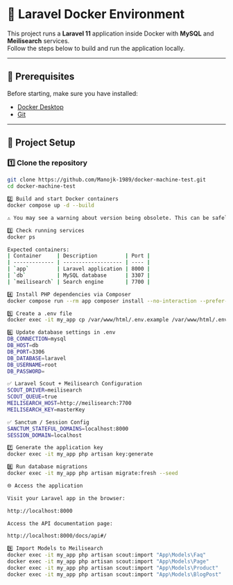 # 🚀 Laravel Docker Environment

This project runs a **Laravel 11** application inside Docker with **MySQL** and **Meilisearch** services.  
Follow the steps below to build and run the application locally.

---

## 🧱 Prerequisites

Before starting, make sure you have installed:

- [Docker Desktop](https://www.docker.com/products/docker-desktop)
- [Git](https://git-scm.com/downloads)

---

## 🧩 Project Setup

### 1️⃣ Clone the repository

```bash
git clone https://github.com/Manojk-1989/docker-machine-test.git
cd docker-machine-test

2️⃣ Build and start Docker containers
docker compose up -d --build

⚠️ You may see a warning about version being obsolete. This can be safely ignored.

3️⃣ Check running services
docker ps

Expected containers:
| Container     | Description         | Port |
| ------------- | ------------------- | ---- |
| `app`         | Laravel application | 8000 |
| `db`          | MySQL database      | 3307 |
| `meilisearch` | Search engine       | 7700 |

4️⃣ Install PHP dependencies via Composer
docker compose run --rm app composer install --no-interaction --prefer-dist

5️⃣ Create a .env file
docker exec -it my_app cp /var/www/html/.env.example /var/www/html/.env

6️⃣ Update database settings in .env
DB_CONNECTION=mysql
DB_HOST=db
DB_PORT=3306
DB_DATABASE=laravel
DB_USERNAME=root
DB_PASSWORD=

✅ Laravel Scout + Meilisearch Configuration
SCOUT_DRIVER=meilisearch
SCOUT_QUEUE=true
MEILISEARCH_HOST=http://meilisearch:7700
MEILISEARCH_KEY=masterKey

✅ Sanctum / Session Config
SANCTUM_STATEFUL_DOMAINS=localhost:8000
SESSION_DOMAIN=localhost

7️⃣ Generate the application key
docker exec -it my_app php artisan key:generate

8️⃣ Run database migrations
docker exec -it my_app php artisan migrate:fresh --seed

🌐 Access the application

Visit your Laravel app in the browser:

http://localhost:8000

Access the API documentation page:

http://localhost:8000/docs/api#/

9️⃣ Import Models to Meilisearch
docker exec -it my_app php artisan scout:import "App\Models\Faq"
docker exec -it my_app php artisan scout:import "App\Models\Page"
docker exec -it my_app php artisan scout:import "App\Models\Product"
docker exec -it my_app php artisan scout:import "App\Models\BlogPost"
